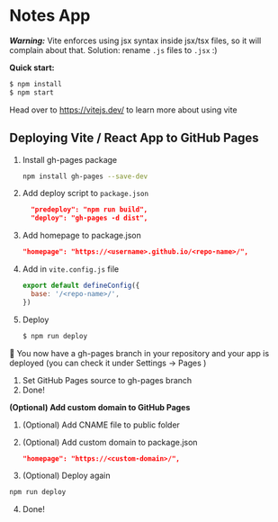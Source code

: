 # Notes App

***Warning:*** Vite enforces using jsx syntax inside jsx/tsx files, so it will complain about that. Solution: rename `.js` files to `.jsx` :)

**Quick start:**

```bash
$ npm install
$ npm start
````

Head over to https://vitejs.dev/ to learn more about using vite


## Deploying Vite / React App to GitHub Pages

1. Install gh-pages package
   
    ```bash
    npm install gh-pages --save-dev
    ```
2. Add deploy script to `package.json`
   
    ```json
      "predeploy": "npm run build",
      "deploy": "gh-pages -d dist", 
    ```

3. Add homepage to package.json
   
    ```json
    "homepage": "https://<username>.github.io/<repo-name>/",
    ```

4. Add in `vite.config.js` file
      
    ```js
    export default defineConfig({
      base: '/<repo-name>/',
    })
    ```

5. Deploy
   
    ```bash
    $ npm run deploy
    ```

🎉 You now have a gh-pages branch in your repository and your app is deployed (you can check it under Settings -> Pages )

1. Set GitHub Pages source to gh-pages branch
2. Done!


**(Optional) Add custom domain to GitHub Pages**

1. (Optional) Add CNAME file to public folder
2. (Optional) Add custom domain to package.json
    ```json
    "homepage": "https://<custom-domain>/",
    ```

3.  (Optional) Deploy again
```bash
npm run deploy
```

4.  Done!